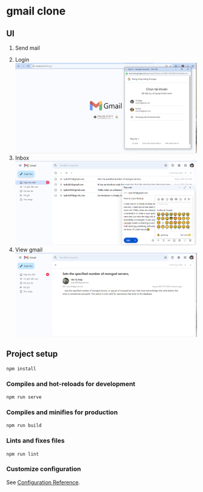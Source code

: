 # gmail clone

## UI
1. Send mail
<!-- [video.webm](https://github.com/DiepVanTy-2409/gmail-clone-client/assets/130414836/fb73e76f-4a29-4817-ab34-4eb156a2ec5f) -->
2. Login
![login screen](./_media/login.png?raw=true)
3. Inbox
![inbox screen](./_media/inbox.png?raw=true)
4.  View gmail
![view gmail](./_media/detail.png?raw=true)
## Project setup
```
npm install
```


### Compiles and hot-reloads for development
```
npm run serve
```

### Compiles and minifies for production
```
npm run build
```

### Lints and fixes files
```
npm run lint
```

### Customize configuration
See [Configuration Reference](https://cli.vuejs.org/config/).
